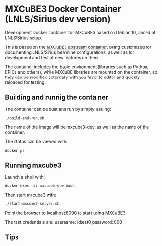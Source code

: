 # MXCuBE3 Docker Container (LNLS/Sirius dev version)

Development Docker container for MXCuBE3 based on Debian 10, aimed at LNLS/Sirius setup.

This is based on the [MXCuBE3 upstream container](https://github.com/mxcube/mx3docker/tree/master/dev/mxcube3/mxcube3-docker-debian9-dev), being customized for documenting LNLS/Sirius beamline configurations, as well as for development and test of new features on them.

The container includes the basic environment (libraries such as Python, EPICs and others), while MXCuBE libraries are mounted on the container, so they can be modified externally with you favorite editor and quickly reloaded for testing.

## Building and runnig the container

The container can be built and run by simply issuing:

```
./build-and-run.sh
```

The name of the image will be mxcube3-dev, as well as the name of the container.

The status can be viewed with:

```
docker ps
```

## Running mxcube3

Launch a shell with:

```
docker exec -it mxcube3-dev bash
```

Then start mxcube3 with:

```
./start-mxcube3-server.sh
```

Point the browser to localhost:8090 to start using MXCuBE3.

The test credentials are:
username: idtest0
password: 000

## Tips
